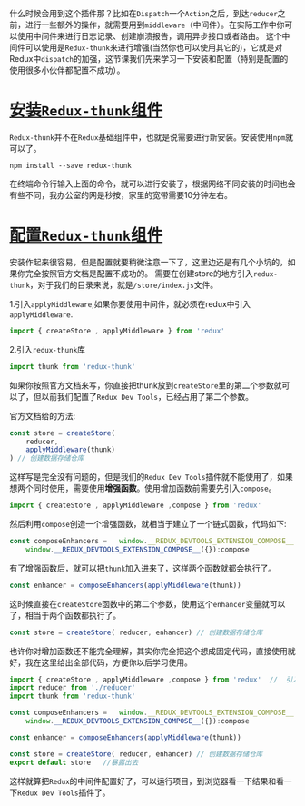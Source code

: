 什么时候会用到这个插件那？比如在`Dispatch`一个`Action`之后，到达`reducer`之前，进行一些额外的操作，就需要用到`middleware`（中间件）。在实际工作中你可以使用中间件来进行日志记录、创建崩溃报告，调用异步接口或者路由。 这个中间件可以使用是`Redux-thunk`来进行增强(当然你也可以使用其它的)，它就是对Redux中`dispatch`的加强，这节课我们先来学习一下安装和配置（特别是配置的使用很多小伙伴都配置不成功）。

# [安装`Redux-thunk`组件](https://jspang.com/detailed?id=48#toc362)

`Redux-thunk`并不在`Redux`基础组件中，也就是说需要进行新安装。安装使用`npm`就可以了。

```
npm install --save redux-thunk
```

在终端命令行输入上面的命令，就可以进行安装了，根据网络不同安装的时间也会有些不同，我办公室的网是秒按，家里的宽带需要10分钟左右。

# [配置`Redux-thunk`组件](https://jspang.com/detailed?id=48#toc363)

安装作起来很容易，但是配置就要稍微注意一下了，这里边还是有几个小坑的，如果你完全按照官方文档是配置不成功的。 需要在创建store的地方引入`redux-thunk`，对于我们的目录来说，就是`/store/index.js`文件。

1.引入`applyMiddleware`,如果你要使用中间件，就必须在redux中引入`applyMiddleware`.

```js
import { createStore , applyMiddleware } from 'redux' 
```

2.引入`redux-thunk`库

```js
import thunk from 'redux-thunk'
```

如果你按照官方文档来写，你直接把thunk放到`createStore`里的第二个参数就可以了，但以前我们配置了`Redux Dev Tools`，已经占用了第二个参数。

官方文档给的方法:

```js
const store = createStore(
    reducer,
    applyMiddleware(thunk)
) // 创建数据存储仓库
```

这样写是完全没有问题的，但是我们的`Redux Dev Tools`插件就不能使用了，如果想两个同时使用，需要使用**增强函数**。使用增加函数前需要先引入`compose`。

```js
import { createStore , applyMiddleware ,compose } from 'redux' 
```

然后利用`compose`创造一个增强函数，就相当于建立了一个链式函数，代码如下:

```js
const composeEnhancers =   window.__REDUX_DEVTOOLS_EXTENSION_COMPOSE__ ?
    window.__REDUX_DEVTOOLS_EXTENSION_COMPOSE__({}):compose
```

有了增强函数后，就可以把`thunk`加入进来了，这样两个函数就都会执行了。

```js
const enhancer = composeEnhancers(applyMiddleware(thunk))
```

这时候直接在`createStore`函数中的第二个参数，使用这个`enhancer`变量就可以了，相当于两个函数都执行了。

```js
const store = createStore( reducer, enhancer) // 创建数据存储仓库
```

也许你对增加函数还不能完全理解，其实你完全把这个想成固定代码，直接使用就好，我在这里给出全部代码，方便你以后学习使用。

```js
import { createStore , applyMiddleware ,compose } from 'redux'  //  引入createStore方法
import reducer from './reducer'    
import thunk from 'redux-thunk'

const composeEnhancers =   window.__REDUX_DEVTOOLS_EXTENSION_COMPOSE__ ?
    window.__REDUX_DEVTOOLS_EXTENSION_COMPOSE__({}):compose

const enhancer = composeEnhancers(applyMiddleware(thunk))

const store = createStore( reducer, enhancer) // 创建数据存储仓库
export default store   //暴露出去
```

这样就算把`Redux`的中间件配置好了，可以运行项目，到浏览器看一下结果和看一下`Redux Dev Tools`插件了。